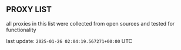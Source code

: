 ## PROXY LIST

all proxies in this list were collected from open sources and tested for functionality

last update: `2025-01-26 02:04:19.567271+00:00` UTC